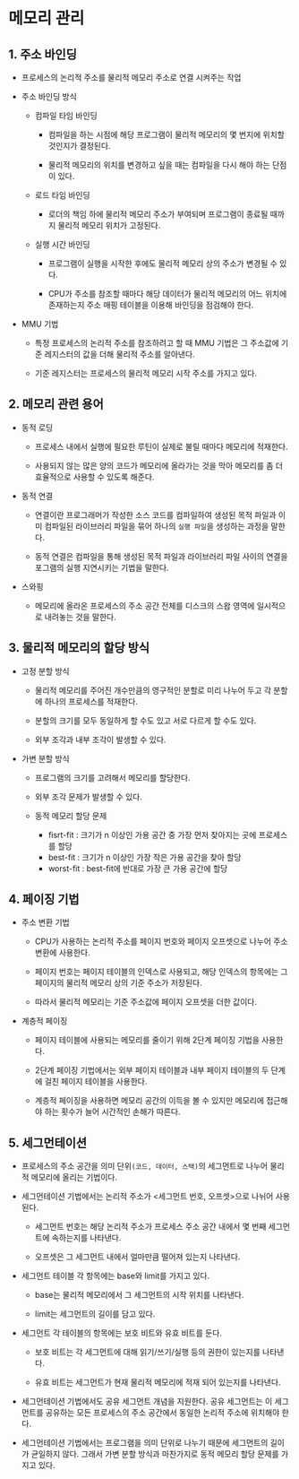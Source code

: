 
# 메모리 관리
## 1. 주소 바인딩
- 프로세스의 논리적 주소를 물리적 메모리 주소로 연결 시켜주는 작업

- 주소 바인딩 방식
	- 컴파일 타임 바인딩  

		- 컴파일을 하는 시점에 해당 프로그램이 물리적 메모리의 몇 번지에 위치할 것인지가 결정된다.

		-  물리적 메모리의 위치를 변경하고 싶을 때는 컴파일을 다시 해야 하는 단점이 있다.
	- 로드 타임 바인딩
		- 로더의 책임 하에 물리적 메모리 주소가 부여되며 프로그램이 종료될 때까지 물리적 메모리 위치가 고정된다.
	- 실행 시간 바인딩
		- 프로그램이 실행을 시작한 후에도 물리적 메모리 상의 주소가 변경될 수 있다.

		- CPU가 주소를 참조할 때마다 해당 데이터가 물리적 메모리의 어느 위치에 존재하는지 주소 매핑 테이블을 이용해 바인딩을 점검해야 한다.
- MMU 기법
	- 특정 프로세스의 논리적 주소를 참조하려고 할 때 MMU 기법은 그 주소값에 기준 레지스터의 값을 더해 물리적 주소를 알아낸다.

	- 기준 레지스터는 프로세스의 물리적 메모리 시작 주소를 가지고 있다.

## 2. 메모리 관련 용어
- 동적 로딩
	-  프로세스 내에서 실행에 필요한 루틴이 실제로 불릴 때마다 메모리에 적재한다. 

	- 사용되지 않는 많은 양의 코드가 메모리에 올라가는 것을 막아 메모리를 좀 더 효율적으로 사용할 수 있도록 해준다.

- 동적 연결 
	-  연결이란 프로그래머가 작성한 소스 코드를 컴파일하여 생성된 목적 파일과 이미 컴파일된 라이브러리 파일을 묶어 하나의 `실행 파일`을 생성하는 과정을 말한다.

	- 동적 연결은 컴파일을 통해 생성된 목적 파일과 라이브러리 파일 사이의 연결을 포그램의 실행 지연시키는 기법을 말한다.

- 스와핑
	-  메모리에 올라온 프로세스의 주소 공간 전체를 디스크의 스왑 영역에 일시적으로 내려놓는 것을 말한다.
## 3. 물리적 메모리의 할당 방식
-  고정 분할 방식
	- 물리적 메모리를 주어진 개수만큼의 영구적인 분할로 미리 나누어 두고 각 분할에 하나의 프로세스를 적재한다.

	- 분할의 크기를 모두 동일하게 할 수도 있고 서로 다르게 할 수도 있다. 
	- 외부 조각과 내부 조각이 발생할 수 있다.
 
- 가변 분할 방식
	- 프로그램의 크기를 고려해서 메모리를 할당한다.
	- 외부 조각 문제가 발생할 수 있다.

	- 동적 메모리 할당 문제
		- fisrt-fit : 크기가 n 이상인 가용 공간 중 가장 먼저 찾아지는 곳에 프로세스를 할당
		- best-fit : 크기가 n 이상인 가장 작은 가용 공간을 찾아 할당
		- worst-fit : best-fit에 반대로 가장 큰 가용 공간에 할당 
## 4. 페이징 기법
- 주소 변환 기법
	- CPU가 사용하는 논리적 주소를 페이지 번호와 페이지 오프셋으로 나누어 주소 변환에 사용한다.

	- 페이지 번호는 페이지 테이블의 인덱스로 사용되고, 해당 인덱스의 항목에는 그 페이지의 물리적 메모리 상의 기준 주소가 저장된다.
	- 따라서 물리적 메모리는 기준 주소값에 페이지 오프셋을 더한 값이다.

- 계층적 페이징
	- 페이지 테이블에 사용되는 메모리를 줄이기 위해 2단계 페이징 기법을 사용한다.

	- 2단계 페이징 기법에서는 외부 페이지 테이블과 내부 페이지 테이블의 두 단계에 걸친 페이지 테이블을 사용한다.
	- 계층적 페이징을 사용하면 메모리 공간의 이득을 볼 수 있지만 메모리에 접근해야 하는 횟수가 늘어 시간적인 손해가 따른다.
	 
## 5. 세그먼테이션
- 프로세스의 주소 공간을 의미 단위`(코드, 데이터, 스택)`의 세그먼트로 나누어 물리적 메모리에 올리는 기법이다.

- 세그먼테이션 기법에서는 논리적 주소가 <세그먼트 번호, 오프셋>으로 나뉘어 사용된다. 
	- 세그먼트 번호는 해당 논리적 주소가 프로세스 주소 공간 내에서 몇 번째 세그먼트에 속하는지를 나타낸다. 

	- 오프셋은 그 세그먼트 내에서 얼마만큼 떨어져 있는지 나타낸다.
- 세그먼트 테이블 각 항목에는 base와 limit를 가지고 있다.
	-  base는 물리적 메모리에서 그 세그먼트의 시작 위치를 나타낸다.

	-  limit는 세그먼트의 길이를 담고 있다.

-  세그먼트 각 테이블의 항목에는 보호 비트와 유효 비트를 둔다.
	- 보호 비트는 각 세그먼트에 대해 읽기/쓰기/실행 등의 권한이 있는지를 나타낸다.

	- 유효 비트는 세그먼트가 현재 물리적 메모리에 적재 되어 있는지를 나타낸다.
-  세그먼테이션 기법에서도 공유 세그먼트 개념을 지원한다. 공유 세그먼트는 이 세그먼트를 공유하는 모든 프로세스의 주소 공간에서 동일한 논리적 주소에 위치해야 한다.
- 세그먼테이션 기법에서는 프로그램을 의미 단위로 나누기 때문에 세그먼트의 길이가 균일하지 않다. 그래서 가변 분할 방식과 마찬가지로 동적 메모리 할당 문제를 가지고 있다. 

